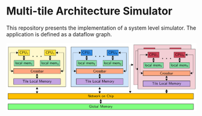 # Multi-tile Architecture Simulator

This repository presents the implementation of a system level simulator.
The application is defined as a dataflow graph. 

![Target Architecture overview](img/targetArch.png)
